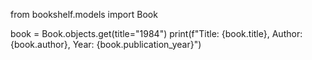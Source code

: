 from bookshelf.models import Book

book = Book.objects.get(title="1984")
print(f"Title: {book.title}, Author: {book.author}, Year: {book.publication_year}")
